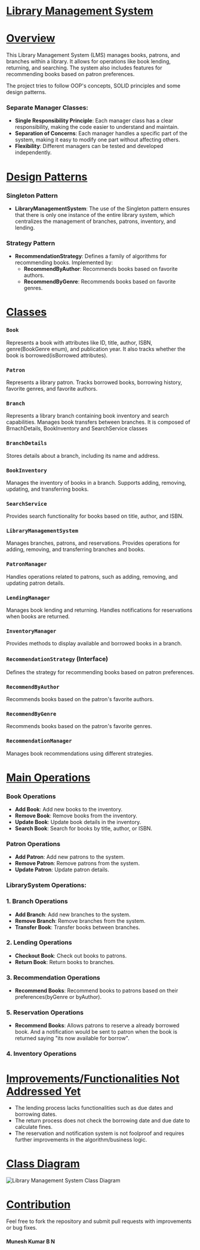 # <u>Library Management System</u>

# <u>Overview</u>

This Library Management System (LMS) manages books, patrons, and branches within a library. It allows for operations like book lending, returning, and searching. The system also includes features for recommending books based on patron preferences. 

The project tries to follow OOP's concepts, SOLID principles and some design patterns.

### Separate Manager Classes:

- **Single Responsibility Principle**: Each manager class has a clear responsibility, making the code easier to understand and maintain.
- **Separation of Concerns**: Each manager handles a specific part of the system, making it easy to modify one part without affecting others.
- **Flexibility**: Different managers can be tested and developed independently.

# <u>Design Patterns</u>

### Singleton Pattern

- **LibraryManagementSystem**:  The use of the Singleton pattern ensures that there is only one instance of the entire library system, which centralizes the management of branches, patrons, inventory, and lending.

### Strategy Pattern

- **RecommendationStrategy**: Defines a family of algorithms for recommending books. Implemented by:
    - **RecommendByAuthor**: Recommends books based on favorite authors.
    - **RecommendByGenre**: Recommends books based on favorite genres.

# <u>Classes</u>

### `Book`

Represents a book with attributes like ID, title, author, ISBN, genre(BookGenre enum), and publication year. It also tracks whether the book is borrowed(isBorrowed attributes).

### `Patron`

Represents a library patron. Tracks borrowed books, borrowing history, favorite genres, and favorite authors.

### `Branch`

Represents a library branch containing book inventory and search capabilities. Manages book transfers between branches. It is composed of BrnachDetails, BookInventory and SearchService classes

### `BranchDetails`

Stores details about a branch, including its name and address.

### `BookInventory`

Manages the inventory of books in a branch. Supports adding, removing, updating, and transferring books.

### `SearchService`

Provides search functionality for books based on title, author, and ISBN.

### `LibraryManagementSystem`

Manages branches, patrons, and reservations. Provides operations for adding, removing, and transferring branches and books.

### `PatronManager`

Handles operations related to patrons, such as adding, removing, and updating patron details.

### `LendingManager`

Manages book lending and returning. Handles notifications for reservations when books are returned.

### `InventoryManager`

Provides methods to display available and borrowed books in a branch.

### `RecommendationStrategy` (Interface)

Defines the strategy for recommending books based on patron preferences.

### `RecommendByAuthor`

Recommends books based on the patron's favorite authors.

### `RecommendByGenre`

Recommends books based on the patron's favorite genres.

### `RecommendationManager`

Manages book recommendations using different strategies.

# <u>Main Operations</u>

### Book Operations
* **Add Book**: Add new books to the inventory.
* **Remove Book**: Remove books from the inventory.
* **Update Book**: Update book details in the inventory.
* **Search Book**: Search for books by title, author, or ISBN.

### Patron Operations
* **Add Patron**: Add new patrons to the system.
* **Remove Patron**: Remove patrons from the system.
* **Update Patron**: Update patron details.

### LibrarySystem Operations:
### 1. Branch Operations
* **Add Branch**: Add new branches to the system.
* **Remove Branch**: Remove branches from the system.
* **Transfer Book**: Transfer books between branches.

### 2. Lending Operations
* **Checkout Book**: Check out books to patrons.
* **Return Book**: Return books to branches.

### 3. Recommendation Operations
* **Recommend Books**: Recommend books to patrons based on their preferences(byGenre or byAuthor).

### 5. Reservation Operations
* **Recommend Books**: Allows patrons to reserve a already borrowed book. And a notification would be sent to patron when the book is returned saying "its now available for borrow".

### 4. Inventory Operations

# <u>Improvements/Functionalities Not Addressed Yet</u>

* The lending process lacks functionalities such as due dates and borrowing dates.
* The return process does not check the borrowing date and due date to calculate fines.
* The reservation and notification system is not foolproof and requires further improvements in the algorithm/business logic.
 

# <u>Class Diagram</u>
![Library Management System Class Diagram](/resources/class%20diagram.jpeg)



# <u>Contribution</u>
Feel free to fork the repository and submit pull requests with improvements or bug fixes.

 
#### Munesh Kumar B N

